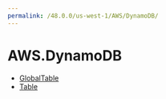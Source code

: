 ```yaml
---
permalink: /48.0.0/us-west-1/AWS/DynamoDB/
---
```


# AWS.DynamoDB



* [GlobalTable](GlobalTable.md)
* [Table](Table.md)